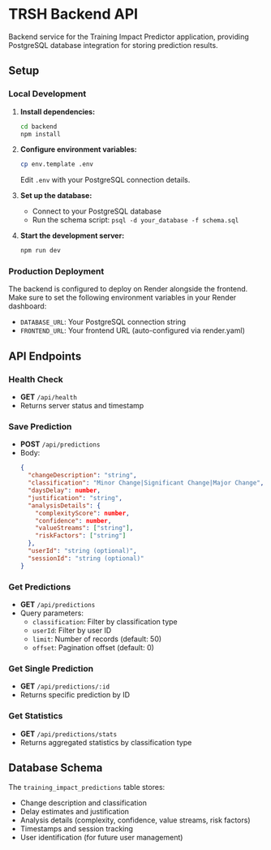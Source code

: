 # TRSH Backend API

Backend service for the Training Impact Predictor application, providing PostgreSQL database integration for storing prediction results.

## Setup

### Local Development

1. **Install dependencies:**
   ```bash
   cd backend
   npm install
   ```

2. **Configure environment variables:**
   ```bash
   cp env.template .env
   ```
   Edit `.env` with your PostgreSQL connection details.

3. **Set up the database:**
   - Connect to your PostgreSQL database
   - Run the schema script: `psql -d your_database -f schema.sql`

4. **Start the development server:**
   ```bash
   npm run dev
   ```

### Production Deployment

The backend is configured to deploy on Render alongside the frontend. Make sure to set the following environment variables in your Render dashboard:

- `DATABASE_URL`: Your PostgreSQL connection string
- `FRONTEND_URL`: Your frontend URL (auto-configured via render.yaml)

## API Endpoints

### Health Check
- **GET** `/api/health`
- Returns server status and timestamp

### Save Prediction
- **POST** `/api/predictions`
- Body:
  ```json
  {
    "changeDescription": "string",
    "classification": "Minor Change|Significant Change|Major Change",
    "daysDelay": number,
    "justification": "string",
    "analysisDetails": {
      "complexityScore": number,
      "confidence": number,
      "valueStreams": ["string"],
      "riskFactors": ["string"]
    },
    "userId": "string (optional)",
    "sessionId": "string (optional)"
  }
  ```

### Get Predictions
- **GET** `/api/predictions`
- Query parameters:
  - `classification`: Filter by classification type
  - `userId`: Filter by user ID
  - `limit`: Number of records (default: 50)
  - `offset`: Pagination offset (default: 0)

### Get Single Prediction
- **GET** `/api/predictions/:id`
- Returns specific prediction by ID

### Get Statistics
- **GET** `/api/predictions/stats`
- Returns aggregated statistics by classification type

## Database Schema

The `training_impact_predictions` table stores:
- Change description and classification
- Delay estimates and justification
- Analysis details (complexity, confidence, value streams, risk factors)
- Timestamps and session tracking
- User identification (for future user management)